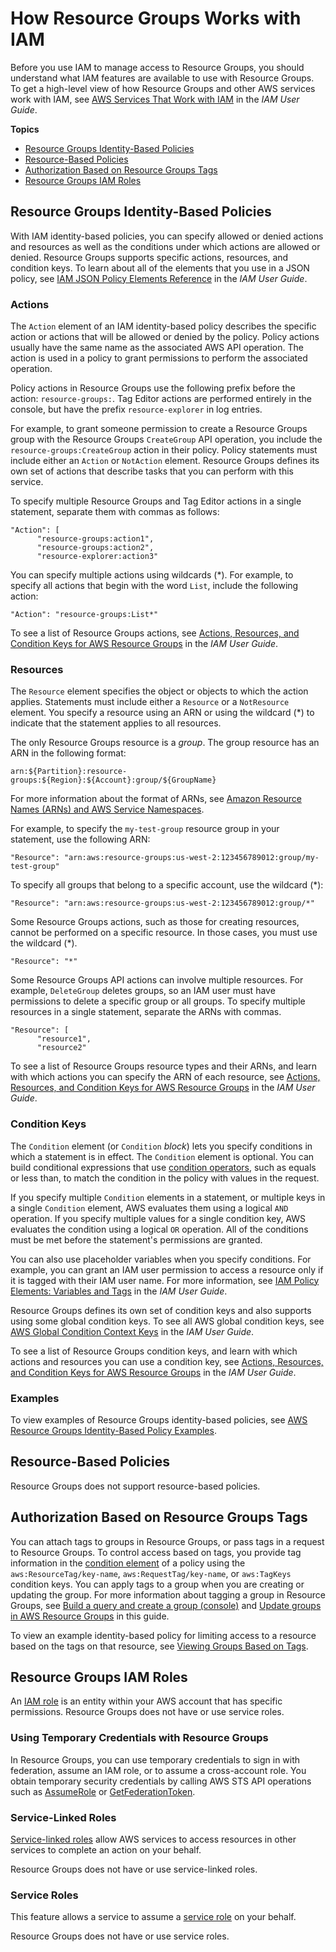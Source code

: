 # How Resource Groups Works with IAM<a name="security_iam_service-with-iam"></a>

Before you use IAM to manage access to Resource Groups, you should understand what IAM features are available to use with Resource Groups\. To get a high\-level view of how Resource Groups and other AWS services work with IAM, see [AWS Services That Work with IAM](https://docs.aws.amazon.com/IAM/latest/UserGuide/reference_aws-services-that-work-with-iam.html) in the *IAM User Guide*\.

**Topics**
+ [Resource Groups Identity\-Based Policies](#security_iam_service-with-iam-id-based-policies-arg-te)
+ [Resource\-Based Policies](#security_iam_resource-based-policies)
+ [Authorization Based on Resource Groups Tags](#security_iam_tags)
+ [Resource Groups IAM Roles](#security_iam_roles)

## Resource Groups Identity\-Based Policies<a name="security_iam_service-with-iam-id-based-policies-arg-te"></a>

With IAM identity\-based policies, you can specify allowed or denied actions and resources as well as the conditions under which actions are allowed or denied\. Resource Groups supports specific actions, resources, and condition keys\. To learn about all of the elements that you use in a JSON policy, see [IAM JSON Policy Elements Reference](https://docs.aws.amazon.com/IAM/latest/UserGuide/reference_policies_elements.html) in the *IAM User Guide*\.

### Actions<a name="security_iam_service-with-iam-id-based-policies-actions-arg-te"></a>

The `Action` element of an IAM identity\-based policy describes the specific action or actions that will be allowed or denied by the policy\. Policy actions usually have the same name as the associated AWS API operation\. The action is used in a policy to grant permissions to perform the associated operation\. 

Policy actions in Resource Groups use the following prefix before the action: `resource-groups:`\. Tag Editor actions are performed entirely in the console, but have the prefix `resource-explorer` in log entries\.

For example, to grant someone permission to create a Resource Groups group with the Resource Groups `CreateGroup` API operation, you include the `resource-groups:CreateGroup` action in their policy\. Policy statements must include either an `Action` or `NotAction` element\. Resource Groups defines its own set of actions that describe tasks that you can perform with this service\.

To specify multiple Resource Groups and Tag Editor actions in a single statement, separate them with commas as follows:

```
"Action": [
      "resource-groups:action1",
      "resource-groups:action2",
      "resource-explorer:action3"
```

You can specify multiple actions using wildcards \(\*\)\. For example, to specify all actions that begin with the word `List`, include the following action:

```
"Action": "resource-groups:List*"
```

To see a list of Resource Groups actions, see [Actions, Resources, and Condition Keys for AWS Resource Groups](https://docs.aws.amazon.com/IAM/latest/UserGuide/list_awsresourcegroups.html) in the *IAM User Guide*\.

### Resources<a name="security_iam_service-with-iam-id-based-policies-resources-arg-te"></a>

The `Resource` element specifies the object or objects to which the action applies\. Statements must include either a `Resource` or a `NotResource` element\. You specify a resource using an ARN or using the wildcard \(\*\) to indicate that the statement applies to all resources\.



The only Resource Groups resource is a *group*\. The group resource has an ARN in the following format:

```
arn:${Partition}:resource-groups:${Region}:${Account}:group/${GroupName}
```

For more information about the format of ARNs, see [Amazon Resource Names \(ARNs\) and AWS Service Namespaces](https://docs.aws.amazon.com/general/latest/gr/aws-arns-and-namespaces.html)\.

For example, to specify the `my-test-group` resource group in your statement, use the following ARN:

```
"Resource": "arn:aws:resource-groups:us-west-2:123456789012:group/my-test-group"
```

To specify all groups that belong to a specific account, use the wildcard \(\*\):

```
"Resource": "arn:aws:resource-groups:us-west-2:123456789012:group/*"
```

Some Resource Groups actions, such as those for creating resources, cannot be performed on a specific resource\. In those cases, you must use the wildcard \(\*\)\.

```
"Resource": "*"
```

Some Resource Groups API actions can involve multiple resources\. For example, `DeleteGroup` deletes groups, so an IAM user must have permissions to delete a specific group or all groups\. To specify multiple resources in a single statement, separate the ARNs with commas\.

```
"Resource": [
      "resource1",
      "resource2"
```

To see a list of Resource Groups resource types and their ARNs, and learn with which actions you can specify the ARN of each resource, see [Actions, Resources, and Condition Keys for AWS Resource Groups](https://docs.aws.amazon.com/IAM/latest/UserGuide/list_awsresourcegroups.html) in the *IAM User Guide*\.

### Condition Keys<a name="security_iam_id-based-policies-conditionkeys"></a>

The `Condition` element \(or `Condition` *block*\) lets you specify conditions in which a statement is in effect\. The `Condition` element is optional\. You can build conditional expressions that use [condition operators](https://docs.aws.amazon.com/IAM/latest/UserGuide/reference_policies_elements_condition_operators.html), such as equals or less than, to match the condition in the policy with values in the request\. 

If you specify multiple `Condition` elements in a statement, or multiple keys in a single `Condition` element, AWS evaluates them using a logical `AND` operation\. If you specify multiple values for a single condition key, AWS evaluates the condition using a logical `OR` operation\. All of the conditions must be met before the statement's permissions are granted\.

 You can also use placeholder variables when you specify conditions\. For example, you can grant an IAM user permission to access a resource only if it is tagged with their IAM user name\. For more information, see [IAM Policy Elements: Variables and Tags](https://docs.aws.amazon.com/IAM/latest/UserGuide/reference_policies_variables.html) in the *IAM User Guide*\. 

Resource Groups defines its own set of condition keys and also supports using some global condition keys\. To see all AWS global condition keys, see [AWS Global Condition Context Keys](https://docs.aws.amazon.com/IAM/latest/UserGuide/reference_policies_condition-keys.html) in the *IAM User Guide*\.

To see a list of Resource Groups condition keys, and learn with which actions and resources you can use a condition key, see [Actions, Resources, and Condition Keys for AWS Resource Groups](https://docs.aws.amazon.com/IAM/latest/UserGuide/list_awsresourcegroups.html) in the *IAM User Guide*\.

### Examples<a name="security_iam-id-based-policies-examples"></a>

To view examples of Resource Groups identity\-based policies, see [AWS Resource Groups Identity\-Based Policy Examples](security_iam_id-based-policy-examples.md)\.

## Resource\-Based Policies<a name="security_iam_resource-based-policies"></a>

Resource Groups does not support resource\-based policies\.

## Authorization Based on Resource Groups Tags<a name="security_iam_tags"></a>

You can attach tags to groups in Resource Groups, or pass tags in a request to Resource Groups\. To control access based on tags, you provide tag information in the [condition element](https://docs.aws.amazon.com/IAM/latest/UserGuide/reference_policies_elements_condition.html) of a policy using the `aws:ResourceTag/key-name`, `aws:RequestTag/key-name`, or `aws:TagKeys` condition keys\. You can apply tags to a group when you are creating or updating the group\. For more information about tagging a group in Resource Groups, see [Build a query and create a group \(console\)](gettingstarted-query.md#gettingstarted-query-console) and [Update groups in AWS Resource Groups](updating-resource-groups.md) in this guide\.

To view an example identity\-based policy for limiting access to a resource based on the tags on that resource, see [Viewing Groups Based on Tags](security_iam_id-based-policy-examples.md#security_iam_policy-examples-view-tags)\.

## Resource Groups IAM Roles<a name="security_iam_roles"></a>

An [IAM role](https://docs.aws.amazon.com/IAM/latest/UserGuide/id_roles.html) is an entity within your AWS account that has specific permissions\. Resource Groups does not have or use service roles\.

### Using Temporary Credentials with Resource Groups<a name="security_iam_roles-tempcreds"></a>

In Resource Groups, you can use temporary credentials to sign in with federation, assume an IAM role, or to assume a cross\-account role\. You obtain temporary security credentials by calling AWS STS API operations such as [AssumeRole](https://docs.aws.amazon.com/STS/latest/APIReference/API_AssumeRole.html) or [GetFederationToken](https://docs.aws.amazon.com/STS/latest/APIReference/API_GetFederationToken.html)\.

### Service\-Linked Roles<a name="security_iam_roles-service-linked"></a>

[Service\-linked roles](https://docs.aws.amazon.com/IAM/latest/UserGuide/id_roles_terms-and-concepts.html#iam-term-service-linked-role) allow AWS services to access resources in other services to complete an action on your behalf\.

Resource Groups does not have or use service\-linked roles\.

### Service Roles<a name="security_iam_roles-service"></a>

This feature allows a service to assume a [service role](https://docs.aws.amazon.com/IAM/latest/UserGuide/id_roles_terms-and-concepts.html#iam-term-service-role) on your behalf\.

Resource Groups does not have or use service roles\.
